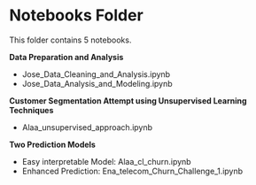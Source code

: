 # Notebooks Folder

This folder contains 5 notebooks.

**Data Preparation and Analysis**

  - Jose_Data_Cleaning_and_Analysis.ipynb
  - Jose_Data_Analysis_and_Modeling.ipynb

**Customer Segmentation Attempt using Unsupervised Learning Techniques**

  - Alaa_unsupervised_approach.ipynb

**Two Prediction Models**

  - Easy interpretable Model: Alaa_cl_churn.ipynb
  - Enhanced Prediction: Ena_telecom_Churn_Challenge_1.ipynb




